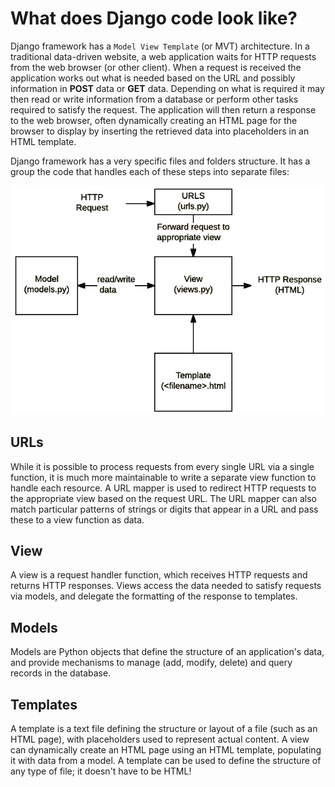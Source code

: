 # What does Django code look like?

Django framework has a ```Model View Template``` (or MVT) architecture. In a traditional data-driven website, a web application waits for HTTP requests from the web browser (or other client). When a request is received the application works out what is needed based on the URL and possibly information in **POST** data or **GET** data. Depending on what is required it may then read or write information from a database or perform other tasks required to satisfy the request. The application will then return a response to the web browser, often dynamically creating an HTML page for the browser to display by inserting the retrieved data into placeholders in an HTML template.

Django framework has a very specific files and folders structure. It has a group the code that handles each of these steps into separate files:

<!-- IMAGE
Caption: Django Structure
ID: django_structure
Alt text: 
Author: 
Attribution: 
Placeholder: TRUE  
--> 

![IMAGE](/figures/django_structure.png)

<!-- END IMAGE -->

## URLs

While it is possible to process requests from every single URL via a single function, it is much more maintainable to write a separate view function to handle each resource. A URL mapper is used to redirect HTTP requests to the appropriate view based on the request URL. The URL mapper can also match particular patterns of strings or digits that appear in a URL and pass these to a view function as data.

## View

A view is a request handler function, which receives HTTP requests and returns HTTP responses. Views access the data needed to satisfy requests via models, and delegate the formatting of the response to templates.


## Models

Models are Python objects that define the structure of an application's data, and provide mechanisms to manage (add, modify, delete) and query records in the database.

## Templates

A template is a text file defining the structure or layout of a file (such as an HTML page), with placeholders used to represent actual content. A view can dynamically create an HTML page using an HTML template, populating it with data from a model. A template can be used to define the structure of any type of file; it doesn't have to be HTML!

